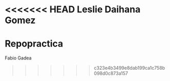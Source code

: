 <<<<<<< HEAD
Leslie Daihana Gomez
=======
# Repopractica
Fabio Gadea
>>>>>>> c323e4b3499e8dab199ca1c758b098d0c873a157
